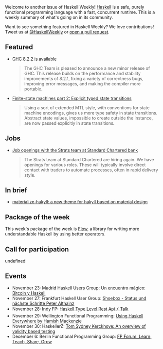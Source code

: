 <!-- 2017-11-23 -->

Welcome to another issue of Haskell Weekly!
[Haskell](https://haskell-lang.org) is a safe, purely functional programming language with a fast, concurrent runtime.
This is a weekly summary of what's going on in its community.

Want to see something featured in Haskell Weekly?
We love contributions!
Tweet us at [@HaskellWeekly](https://twitter.com/haskellweekly) or [open a pull request](https://github.com/haskellweekly/haskellweekly.github.io).

## Featured

-   [GHC 8.2.2 is available](https://ghc.haskell.org/trac/ghc/blog/ghc-8.2.2-released)

    > The GHC Team is pleased to announce a new minor release of GHC. This release builds on the performance and stability improvements of 8.2.1, fixing a variety of correctness bugs, improving error messages, and making the compiler more portable.

-   [Finite-state machines part 2: Explicit typed state transitions](https://wickstrom.tech/finite-state-machines/2017/11/19/finite-state-machines-part-2.html)

    > Using a sort of extended MTL style, with conventions for state machine encodings, gives us more type safety in state transitions. Abstract state values, impossible to create outside the instance, are now passed explicitly in state transitions.

## Jobs

-   [Job openings with the Strats team at Standard Chartered bank](http://www.atzedijkstra.net/haskell/job-openings-with-the-strats-team-at-standard-chartered-bank/)

    > The Strats team at Standard Chartered are hiring again. We have openings for various roles. These will typically involve direct contact with traders to automate processes, often in rapid delivery style.

## In brief

-   [materialize-hakyll: a new theme for hakyll based on material design](https://futtetennismo.github.io/materialize-hakyll/)

## Package of the week

This week's package of the week is [Flow](https://www.stackage.org/haddock/lts-9.14/flow-1.0.9/Flow.html),
a library for writing more understandable Haskell by using better operators.

## Call for participation

undefined

## Events

-   November 23: Madrid Haskell Users Group: [Un encuentro m&#xe1;gico: Bitcoin y Haskell](https://www.meetup.com/Haskell-MAD/events/244745285/)
-   November 27: Frankfurt Haskell User Group: [Shoebox - Status und n&#xe4;chste Schritte
Peter Althainz](https://www.meetup.com/Frankfurt-Haskell-User-Group/events/244477256/)
-   November 28: Indy FP: [Haskell Type Level Rest Api &#x26a1; Talk](https://www.meetup.com/Indy-FP/events/244320360/)
-   November 29: Wellington Functional Programming: [Using Haskell Everywhere by Hamish Mackenzie](https://www.meetup.com/Wellington-FP/events/244598380/)
-   November 30: HaskellerZ: [Tom Sydney Kerckhove: An overview of validity based testing](https://www.meetup.com/HaskellerZ/events/245248358/)
-   December 6: Berlin Functional Programming Group: [FP Forum: Learn, Teach, Share, Grow](https://www.meetup.com/Berlin-Functional-Programming-Group/events/244991423/)
